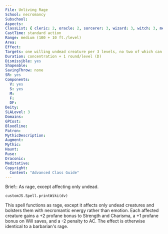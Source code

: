 ```yaml
---
File: Unliving Rage
School: necromancy
Subschool: 
Aspects: 
ClassList: { cleric: 2, oracle: 2, sorcerer: 3, wizard: 3, witch: 3, mesmerist: 2, spiritualist: 3 }
CastTime: standard action
Range: medium (100 + 10 ft./level)
Area: 
Effect: 
Targets: one willing undead creature per 3 levels, no two of which can be more than 30 ft. apart
Duration: concentration + 1 round/level (D)
Dismissible: yes
Shapeable: 
SavingThrow: none
SR: yes
Components:
  V: yes
  S: yes
  M: 
  F: 
  DF: 
Deity: 
SLALevel: 3
Domains: 
GPCost: 
Bloodline: 
Patron: 
MythicDescription: 
Augment: 
Mythic: 
Haunt: 
Ruse: 
Draconic: 
Meditative: 
Copyright:
  Content: "Advanced Class Guide"
---
```

Brief:: As rage, except affecting only undead.

```dataviewjs
customJS.Spell.printWiki(dv)
```

This spell functions as rage, except it affects only undead creatures and bolsters them with necromantic energy rather than emotion. Each affected creature gains a +2 profane bonus to Strength and Charisma, a +1 profane bonus on Will saves, and a -2 penalty to AC. The effect is otherwise identical to a barbarian's rage.
